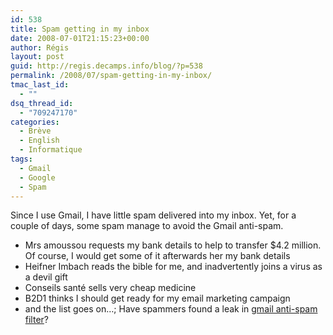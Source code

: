 ```yaml
---
id: 538
title: Spam getting in my inbox
date: 2008-07-01T21:15:23+00:00
author: Régis
layout: post
guid: http://regis.decamps.info/blog/?p=538
permalink: /2008/07/spam-getting-in-my-inbox/
tmac_last_id:
  - ""
dsq_thread_id:
  - "709247170"
categories:
  - Brève
  - English
  - Informatique
tags:
  - Gmail
  - Google
  - Spam
---
```

Since I use Gmail, I have little spam delivered into my inbox. Yet, for a couple of days, some spam manage to avoid the Gmail anti-spam.

  * Mrs amoussou requests my bank details to help to transfer $4.2 million. Of course, I would get some of it afterwards her my bank details
  * Heifner Imbach reads the bible for me, and inadvertently joins a virus as a devil gift
  * Conseils santé sells very cheap medicine
  * B2D1 thinks I should get ready for my email marketing campaign
  * and the list goes on…; Have spammers found a leak in [gmail anti-spam filter](http://www.google.com/mail/help/fightspam/spamexplained.html)?
